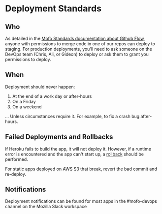# Deployment Standards

## Who

As detailed in the [Mofo Standards documentation about Github Flow](https://github.com/MozillaFoundation/mofo-standards#github-flow), anyone with permissions to merge code in one of our repos can deploy to staging. For production deployments, you'll need to ask someone on the DevOps team (Chris, Ali, or Gideon) to deploy or ask them to grant you permissions to deploy.

## When

Deployment should never happen:

1. At the end of a work day or after-hours
2. On a Friday
3. On a weekend

... Unless circumstances require it. For example, to fix a crash bug after-hours.

## Failed Deployments and Rollbacks

If Heroku fails to build the app, it will not deploy it. However, if a runtime error is encountered and the app can't start up, a [rollback](https://devcenter.heroku.com/articles/releases#rollback) should be performed.

For static apps deployed on AWS S3 that break, revert the bad commit and re-deploy.

## Notifications

Deployment notifications can be found for most apps in the #mofo-devops channel on the Mozilla Slack workspace
